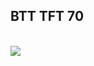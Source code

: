## BTT TFT 70
<br />
<img src="https://github.com/ted-rcnet/U20-LK1-SKR2b-TFT70-MARLIN/blob/main/TFT70-U20-LK1-SKR2b/images/btt_TFT70.jpg" />
<br />
